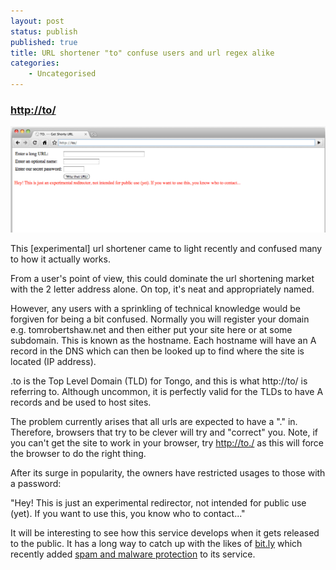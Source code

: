 ```yaml
---
layout: post
status: publish
published: true
title: URL shortener "to" confuse users and url regex alike
categories:
    - Uncategorised
---
```

<p><h3><strong><a href="http://to/">http://to/</a></strong></h3></p>

<a href="http://to/"><img title="url-shortener" src="/img/2009/12/url-shortener.png" alt="url-shortener" /></a>

This [experimental] url shortener came to light recently and confused many to how it actually works.

From a user's point of view, this could dominate the url shortening market with the 2 letter address alone.  On top, it's neat and appropriately named.

However, any users with a sprinkling of technical knowledge would be forgiven for being a bit confused. Normally you will register your domain e.g. tomrobertshaw.net and then either put your site here or at some subdomain.   This is known as the hostname.  Each hostname will have an A record in the DNS which can then be looked up to find where the site is located (IP address).

.to is the Top Level Domain (TLD) for Tongo, and this is what http://to/ is referring to. Although uncommon, it is perfectly valid for the TLDs to have A records and be used to host sites.

The problem currently arises that all urls are expected to have a "." in.  Therefore, browsers that try to be clever will try and "correct" you.  Note, if you can't get the site to work in your browser, try <a href="http://to./">http://to./</a> as this will force the browser to do the right thing.

After its surge in popularity, the owners have restricted usages to those with a password:

"Hey! This is just an experimental redirector, not intended for public use (yet). If you want to use this, you know who to contact..."

It will be interesting to see how this service develops when it gets released to the public.  It has a long way to catch up with the likes of <a href="http://bit.ly">bit.ly</a> which recently added <a href="http://blog.bit.ly/post/263859706/spam-and-malware-protection">spam and malware protection</a> to its service.

